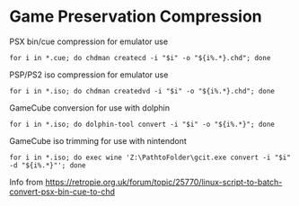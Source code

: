 # Game Preservation Compression

PSX bin/cue compression for emulator use
```
for i in *.cue; do chdman createcd -i "$i" -o "${i%.*}.chd"; done
```
PSP/PS2 iso compression for emulator use
```
for i in *.iso; do chdman createdvd -i "$i" -o "${i%.*}.chd"; done
```
GameCube conversion for use with dolphin
```
for i in *.iso; do dolphin-tool convert -i "$i" -o "${i%.*}"; done
```
GameCube iso trimming for use with nintendont
```
for i in *.iso; do exec wine 'Z:\PathtoFolder\gcit.exe convert -i "$i" -d "${i%.*}"'; done
```

Info from https://retropie.org.uk/forum/topic/25770/linux-script-to-batch-convert-psx-bin-cue-to-chd
